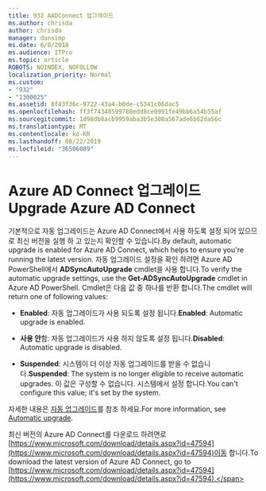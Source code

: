 ```yaml
---
title: 932 AADConnect 업그레이드
ms.author: chrisda
author: chrisda
manager: dansimp
ms.date: 6/8/2018
ms.audience: ITPro
ms.topic: article
ROBOTS: NOINDEX, NOFOLLOW
localization_priority: Normal
ms.custom:
- "932"
- "1300025"
ms.assetid: 8f43f36c-9722-43a4-b0de-c5341c06dac5
ms.openlocfilehash: ff3f74348599788edd8ce0991fe49bb6a54b55af
ms.sourcegitcommit: 1d98db8acb9959aba3b5e308a567ade6b62da56c
ms.translationtype: MT
ms.contentlocale: ko-KR
ms.lasthandoff: 08/22/2019
ms.locfileid: "36506089"
---
```

# <a name="upgrade-azure-ad-connect"></a><span data-ttu-id="99862-102">Azure AD Connect 업그레이드</span><span class="sxs-lookup"><span data-stu-id="99862-102">Upgrade Azure AD Connect</span></span>

<span data-ttu-id="99862-103">기본적으로 자동 업그레이드는 Azure AD Connect에서 사용 하도록 설정 되어 있으므로 최신 버전을 실행 하 고 있는지 확인할 수 있습니다.</span><span class="sxs-lookup"><span data-stu-id="99862-103">By default, automatic upgrade is enabled for Azure AD Connect, which helps to ensure you're running the latest version.</span></span> <span data-ttu-id="99862-104">자동 업그레이드 설정을 확인 하려면 Azure AD PowerShell에서 **ADSyncAutoUpgrade** cmdlet을 사용 합니다.</span><span class="sxs-lookup"><span data-stu-id="99862-104">To verify the automatic upgrade settings, use the **Get-ADSyncAutoUpgrade** cmdlet in Azure AD PowerShell.</span></span> <span data-ttu-id="99862-105">Cmdlet은 다음 값 중 하나를 반환 합니다.</span><span class="sxs-lookup"><span data-stu-id="99862-105">The cmdlet will return one of following values:</span></span>

- <span data-ttu-id="99862-106">**Enabled**: 자동 업그레이드가 사용 되도록 설정 됩니다.</span><span class="sxs-lookup"><span data-stu-id="99862-106">**Enabled**: Automatic upgrade is enabled.</span></span>

- <span data-ttu-id="99862-107">**사용 안**함: 자동 업그레이드가 사용 하지 않도록 설정 됩니다.</span><span class="sxs-lookup"><span data-stu-id="99862-107">**Disabled**: Automatic upgrade is disabled.</span></span>

- <span data-ttu-id="99862-108">**Suspended**: 시스템이 더 이상 자동 업그레이드를 받을 수 없습니다.</span><span class="sxs-lookup"><span data-stu-id="99862-108">**Suspended**: The system is no longer eligible to receive automatic upgrades.</span></span> <span data-ttu-id="99862-109">이 값은 구성할 수 없습니다. 시스템에서 설정 합니다.</span><span class="sxs-lookup"><span data-stu-id="99862-109">You can't configure this value; it's set by the system.</span></span>

<span data-ttu-id="99862-110">자세한 내용은 [자동 업그레이드](https://docs.microsoft.com/azure/active-directory/connect/active-directory-aadconnect-feature-automatic-upgrade)를 참조 하세요.</span><span class="sxs-lookup"><span data-stu-id="99862-110">For more information, see [Automatic upgrade](https://docs.microsoft.com/azure/active-directory/connect/active-directory-aadconnect-feature-automatic-upgrade).</span></span>

<span data-ttu-id="99862-111">최신 버전의 Azure AD Connect를 다운로드 하려면로 [https://www.microsoft.com/download/details.aspx?id=47594](https://www.microsoft.com/download/details.aspx?id=47594)이동 합니다.</span><span class="sxs-lookup"><span data-stu-id="99862-111">To download the latest version of Azure AD Connect, go to [https://www.microsoft.com/download/details.aspx?id=47594](https://www.microsoft.com/download/details.aspx?id=47594).</span></span>
